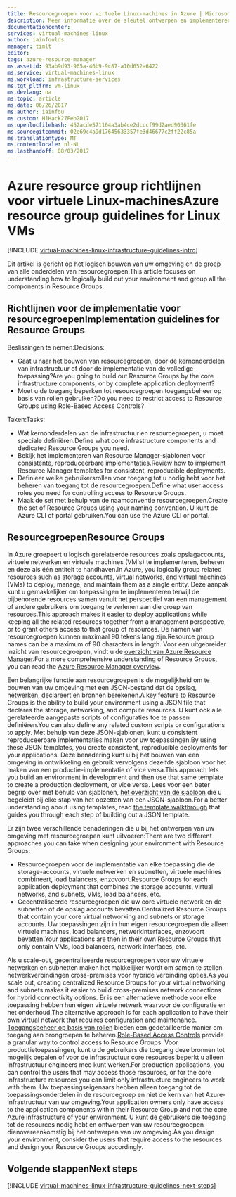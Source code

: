 ```yaml
---
title: Resourcegroepen voor virtuele Linux-machines in Azure | Microsoft Docs
description: Meer informatie over de sleutel ontwerpen en implementeren van de richtlijnen voor het implementeren van resourcegroepen in Azure-infrastructuurservices.
documentationcenter: 
services: virtual-machines-linux
author: iainfoulds
manager: timlt
editor: 
tags: azure-resource-manager
ms.assetid: 93ab9d93-965a-46b9-9c87-a10d652a6422
ms.service: virtual-machines-linux
ms.workload: infrastructure-services
ms.tgt_pltfrm: vm-linux
ms.devlang: na
ms.topic: article
ms.date: 06/26/2017
ms.author: iainfou
ms.custom: H1Hack27Feb2017
ms.openlocfilehash: 452acde571164a3ab4ce2dcccf99d2aed90361fe
ms.sourcegitcommit: 02e69c4a9d17645633357fe3d46677c2ff22c85a
ms.translationtype: MT
ms.contentlocale: nl-NL
ms.lasthandoff: 08/03/2017
---
```

# <a name="azure-resource-group-guidelines-for-linux-vms"></a><span data-ttu-id="ba07c-103">Azure resource group richtlijnen voor virtuele Linux-machines</span><span class="sxs-lookup"><span data-stu-id="ba07c-103">Azure resource group guidelines for Linux VMs</span></span> 

[!INCLUDE [virtual-machines-linux-infrastructure-guidelines-intro](../../../includes/virtual-machines-linux-infrastructure-guidelines-intro.md)]

<span data-ttu-id="ba07c-104">Dit artikel is gericht op het logisch bouwen van uw omgeving en de groep van alle onderdelen van resourcegroepen.</span><span class="sxs-lookup"><span data-stu-id="ba07c-104">This article focuses on understanding how to logically build out your environment and group all the components in Resource Groups.</span></span>

## <a name="implementation-guidelines-for-resource-groups"></a><span data-ttu-id="ba07c-105">Richtlijnen voor de implementatie voor resourcegroepen</span><span class="sxs-lookup"><span data-stu-id="ba07c-105">Implementation guidelines for Resource Groups</span></span>
<span data-ttu-id="ba07c-106">Beslissingen te nemen:</span><span class="sxs-lookup"><span data-stu-id="ba07c-106">Decisions:</span></span>

* <span data-ttu-id="ba07c-107">Gaat u naar het bouwen van resourcegroepen, door de kernonderdelen van infrastructuur of door de implementatie van de volledige toepassing?</span><span class="sxs-lookup"><span data-stu-id="ba07c-107">Are you going to build out Resource Groups by the core infrastructure components, or by complete application deployment?</span></span>
* <span data-ttu-id="ba07c-108">Moet u de toegang beperken tot resourcegroepen toegangsbeheer op basis van rollen gebruiken?</span><span class="sxs-lookup"><span data-stu-id="ba07c-108">Do you need to restrict access to Resource Groups using Role-Based Access Controls?</span></span>

<span data-ttu-id="ba07c-109">Taken:</span><span class="sxs-lookup"><span data-stu-id="ba07c-109">Tasks:</span></span>

* <span data-ttu-id="ba07c-110">Wat kernonderdelen van de infrastructuur en resourcegroepen, u moet speciale definiëren.</span><span class="sxs-lookup"><span data-stu-id="ba07c-110">Define what core infrastructure components and dedicated Resource Groups you need.</span></span>
* <span data-ttu-id="ba07c-111">Bekijk het implementeren van Resource Manager-sjablonen voor consistente, reproduceerbare implementaties.</span><span class="sxs-lookup"><span data-stu-id="ba07c-111">Review how to implement Resource Manager templates for consistent, reproducible deployments.</span></span>
* <span data-ttu-id="ba07c-112">Definieer welke gebruikersrollen voor toegang tot u nodig hebt voor het beheren van toegang tot de resourcegroepen.</span><span class="sxs-lookup"><span data-stu-id="ba07c-112">Define what user access roles you need for controlling access to Resource Groups.</span></span>
* <span data-ttu-id="ba07c-113">Maak de set met behulp van de naamconventie resourcegroepen.</span><span class="sxs-lookup"><span data-stu-id="ba07c-113">Create the set of Resource Groups using your naming convention.</span></span> <span data-ttu-id="ba07c-114">U kunt de Azure CLI of portal gebruiken.</span><span class="sxs-lookup"><span data-stu-id="ba07c-114">You can use the Azure CLI or portal.</span></span>

## <a name="resource-groups"></a><span data-ttu-id="ba07c-115">Resourcegroepen</span><span class="sxs-lookup"><span data-stu-id="ba07c-115">Resource Groups</span></span>
<span data-ttu-id="ba07c-116">In Azure groepeert u logisch gerelateerde resources zoals opslagaccounts, virtuele netwerken en virtuele machines (VM's) te implementeren, beheren en deze als één entiteit te handhaven.</span><span class="sxs-lookup"><span data-stu-id="ba07c-116">In Azure, you logically group related resources such as storage accounts, virtual networks, and virtual machines (VMs) to deploy, manage, and maintain them as a single entity.</span></span> <span data-ttu-id="ba07c-117">Deze aanpak kunt u gemakkelijker om toepassingen te implementeren terwijl de bijbehorende resources samen vanuit het perspectief van een management of andere gebruikers om toegang te verlenen aan die groep van resources.</span><span class="sxs-lookup"><span data-stu-id="ba07c-117">This approach makes it easier to deploy applications while keeping all the related resources together from a management perspective, or to grant others access to that group of resources.</span></span> <span data-ttu-id="ba07c-118">De namen van resourcegroepen kunnen maximaal 90 tekens lang zijn.</span><span class="sxs-lookup"><span data-stu-id="ba07c-118">Resource group names can be a maximum of 90 characters in length.</span></span> <span data-ttu-id="ba07c-119">Voor een uitgebreider inzicht van resourcegroepen, vindt u de [overzicht van Azure Resource Manager](../../azure-resource-manager/resource-group-overview.md).</span><span class="sxs-lookup"><span data-stu-id="ba07c-119">For a more comprehensive understanding of Resource Groups, you can read the [Azure Resource Manager overview](../../azure-resource-manager/resource-group-overview.md).</span></span>

<span data-ttu-id="ba07c-120">Een belangrijke functie aan resourcegroepen is de mogelijkheid om te bouwen van uw omgeving met een JSON-bestand dat de opslag, netwerken, declareert en bronnen berekenen.</span><span class="sxs-lookup"><span data-stu-id="ba07c-120">A key feature to Resource Groups is the ability to build your environment using a JSON file that declares the storage, networking, and compute resources.</span></span> <span data-ttu-id="ba07c-121">U kunt ook alle gerelateerde aangepaste scripts of configuraties toe te passen definiëren.</span><span class="sxs-lookup"><span data-stu-id="ba07c-121">You can also define any related custom scripts or configurations to apply.</span></span> <span data-ttu-id="ba07c-122">Met behulp van deze JSON-sjablonen, kunt u consistent reproduceerbare implementaties maken voor uw toepassingen.</span><span class="sxs-lookup"><span data-stu-id="ba07c-122">By using these JSON templates, you create consistent, reproducible deployments for your applications.</span></span> <span data-ttu-id="ba07c-123">Deze benadering kunt u bij het bouwen van een omgeving in ontwikkeling en gebruik vervolgens dezelfde sjabloon voor het maken van een productie-implementatie of vice versa.</span><span class="sxs-lookup"><span data-stu-id="ba07c-123">This approach lets you build an environment in development and then use that same template to create a production deployment, or vice versa.</span></span> <span data-ttu-id="ba07c-124">Lees voor een beter begrip over met behulp van sjablonen, [het overzicht van de sjabloon](../../azure-resource-manager/resource-manager-template-walkthrough.md) die u begeleidt bij elke stap van het opzetten van een JSON-sjabloon.</span><span class="sxs-lookup"><span data-stu-id="ba07c-124">For a better understanding about using templates, read [the template walkthrough](../../azure-resource-manager/resource-manager-template-walkthrough.md) that guides you through each step of building out a JSON template.</span></span>

<span data-ttu-id="ba07c-125">Er zijn twee verschillende benaderingen die u bij het ontwerpen van uw omgeving met resourcegroepen kunt uitvoeren:</span><span class="sxs-lookup"><span data-stu-id="ba07c-125">There are two different approaches you can take when designing your environment with Resource Groups:</span></span>

* <span data-ttu-id="ba07c-126">Resourcegroepen voor de implementatie van elke toepassing die de storage-accounts, virtuele netwerken en subnetten, virtuele machines combineert, load balancers, enzovoort.</span><span class="sxs-lookup"><span data-stu-id="ba07c-126">Resource Groups for each application deployment that combines the storage accounts, virtual networks, and subnets, VMs, load balancers, etc.</span></span>
* <span data-ttu-id="ba07c-127">Gecentraliseerde resourcegroepen die uw core virtuele netwerk en de subnetten of de opslag accounts bevatten.</span><span class="sxs-lookup"><span data-stu-id="ba07c-127">Centralized Resource Groups that contain your core virtual networking and subnets or storage accounts.</span></span> <span data-ttu-id="ba07c-128">Uw toepassingen zijn in hun eigen resourcegroepen die alleen virtuele machines, load balancers, netwerkinterfaces, enzovoort bevatten.</span><span class="sxs-lookup"><span data-stu-id="ba07c-128">Your applications are then in their own Resource Groups that only contain VMs, load balancers, network interfaces, etc.</span></span>

<span data-ttu-id="ba07c-129">Als u scale-out, gecentraliseerde resourcegroepen voor uw virtuele netwerken en subnetten maken het makkelijker wordt om samen te stellen netwerkverbindingen cross-premises voor hybride verbinding opties.</span><span class="sxs-lookup"><span data-stu-id="ba07c-129">As you scale out, creating centralized Resource Groups for your virtual networking and subnets makes it easier to build cross-premises network connections for hybrid connectivity options.</span></span> <span data-ttu-id="ba07c-130">Er is een alternatieve methode voor elke toepassing hebben hun eigen virtuele netwerk waarvoor de configuratie en het onderhoud.</span><span class="sxs-lookup"><span data-stu-id="ba07c-130">The alternative approach is for each application to have their own virtual network that requires configuration and maintenance.</span></span> <span data-ttu-id="ba07c-131">[Toegangsbeheer op basis van rollen](../../active-directory/role-based-access-control-what-is.md) bieden een gedetailleerde manier om toegang aan brongroepen te beheren.</span><span class="sxs-lookup"><span data-stu-id="ba07c-131">[Role-Based Access Controls](../../active-directory/role-based-access-control-what-is.md) provide a granular way to control access to Resource Groups.</span></span> <span data-ttu-id="ba07c-132">Voor productietoepassingen, kunt u de gebruikers die toegang deze bronnen tot mogelijk bepalen of voor de infrastructuur core resources beperkt u alleen infrastructuur engineers mee kunt werken.</span><span class="sxs-lookup"><span data-stu-id="ba07c-132">For production applications, you can control the users that may access those resources, or for the core infrastructure resources you can limit only infrastructure engineers to work with them.</span></span> <span data-ttu-id="ba07c-133">Uw toepassingseigenaars hebben alleen toegang tot de toepassingsonderdelen in de resourcegroep en niet de kern van het Azure-infrastructuur van uw omgeving.</span><span class="sxs-lookup"><span data-stu-id="ba07c-133">Your application owners only have access to the application components within their Resource Group and not the core Azure infrastructure of your environment.</span></span> <span data-ttu-id="ba07c-134">U kunt de gebruikers die toegang tot de resources nodig hebt en ontwerpen van uw resourcegroepen dienovereenkomstig bij het ontwerpen van uw omgeving.</span><span class="sxs-lookup"><span data-stu-id="ba07c-134">As you design your environment, consider the users that require access to the resources and design your Resource Groups accordingly.</span></span> 

## <a name="next-steps"></a><span data-ttu-id="ba07c-135">Volgende stappen</span><span class="sxs-lookup"><span data-stu-id="ba07c-135">Next steps</span></span>
[!INCLUDE [virtual-machines-linux-infrastructure-guidelines-next-steps](../../../includes/virtual-machines-linux-infrastructure-guidelines-next-steps.md)]

